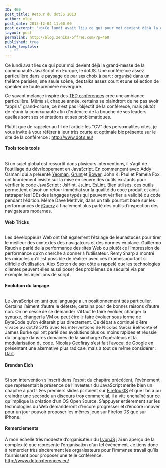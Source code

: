 ```yaml
---
ID: 460
post_title: Retour du dotJS 2013
author: mlux
post_date: 2013-12-04 11:00:00
post_excerpt: '<p>Ce lundi avait lieu ce qui pour moi devient déjà la grand-messe de la communauté JavaScript en Europe, le dotJS. Une conférence assez particulière dans le paysage de par ses choix à part&nbsp;: organisé dans un théâtre parisien, une seule scène, des talks assez court et une sélection de speaker de toute première envergure.</p>'
layout: post
permalink: http://blog.zenika-offres.com/?p=460
published: true
slide_template:
  - ""
---
```

<p>Ce lundi avait lieu ce qui pour moi devient déjà la grand-messe de la communauté JavaScript en Europe, le dotJS. Une conférence assez particulière dans le paysage de par ses choix à part&nbsp;: organisé dans un théâtre parisien, une seule scène, des talks assez court et une sélection de speaker de toute première envergure.</p>
<!--more-->
<p>Ce savant mélange inspiré des <a href="http://www.ted.com/">TED conferences</a> crée une ambiance particulière. Même si, chaque année, certains se plaindront de ne pas avoir “appris” grand-chose, ce n’est pas l’objectif de la conférence, mais plutôt de réunir la communauté afin d’entendre de la bouche de ses leaders quelles sont ses orientations et ses problématiques.</p> <p>Plutôt que de rappeler au fil de l’article les "CV" des personnalités cités, je vous invite à vous référer à leur très courte et optimale bio présente sur le site de la conférence&nbsp;: <a href="http://www.dotjs.eu/" title="http://www.dotjs.eu/">http://www.dotjs.eu/</a></p> <h4>Tools tools tools</h4> <p><img src="http://www.dotjs.eu/images/speakers/addy-osmani.png" alt="" /><img src="http://www.dotjs.eu/images/speakers/pamela-fox.png" alt="" /><img src="http://www.dotjs.eu/images/speakers/john-k-paul.png" alt="" /><img src="http://www.dotjs.eu/images/speakers/dave-methvin.png" alt="" /></p> <p>Si un sujet global est ressortit dans plusieurs interventions, il s’agit de l’outillage du développement en JavaScript. En commençant avec Addy Osmani qui a présenté <a href="http://yeoman.io/">Yeoman</a>, <a href="http://gruntjs.com/">Grunt</a> et <a href="http://bower.io/">Bower</a>, John K. Paul et Pamela Fox ont lourdement insisté sur la mise en oeuvre des outils existants pour vérifier le code JavaScript&nbsp;: <a href="http://www.jshint.com/">JsHint</a>, <a href="http://www.jslint.com/">JsLint</a>, <a href="https://github.com/nzakas/eslint">EsLint</a>. Bien utilisés, ces outils permettent d’avoir un retour immédiat sur la qualité du code produit et ainsi rattraper les IDEs des langages typés qui peuvent vérifier la validité du code pendant l’édition. Même Dave Methvin, dans un talk pourtant basé sur les performances de <a href="http://jquery.com/">jQuery</a> à finalement plus parlé des outils d’inspection des navigateurs modernes.</p> <h4>Web Tricks</h4> <p><img src="http://www.dotjs.eu/images/speakers/guillermo-rauch.png" alt="" /><img src="http://www.dotjs.eu/images/speakers/remy-sharp.png" alt="" /><img src="http://www.dotjs.eu/images/speakers/alex-sexton.png" alt="" /></p> <p>Les développeurs Web ont fait également l’étalage de leur astuces pour tirer le meilleur des contextes des navigateurs et des normes en place. Guillermo Rauch a parlé de la performance des sites Web ou plutôt de l’impression de performance qu’on cherche à donner à l’utilisateur. Remy Sharp a montré les miracles qu’il est possible de réaliser avec ces iframes pourtant si difficile d’utilisation. Alex Sexton de son côté a rappelé que les technologies clientes peuvent elles aussi poser des problèmes de sécurité via par exemple les injections de script.</p> <h4>Evolution du langage</h4> <p><img src="http://www.dotjs.eu/images/speakers/nicolas-belmonte.png" alt="" /><img src="http://www.dotjs.eu/images/speakers/james-burke.png" alt="" /><img src="http://www.dotjs.eu/images/speakers/nicolas-geoffray.png" alt="" /></p> <p>Le JavaScript en tant que language a un positionnement très particulier. Certains l’aiment d’autre le déteste, certains pour de bonnes raisons d’autre non. On ne cesse de se demander s’il faut le faire évoluer, changer la syntaxe, changer la VM ou peut être le faire évoluer sous forme de ByteCode qu’on éditerait plus directement. Ce débat a continué d’être vivace au dotJS 2013 avec les interventions de Nicolas Garcia Belmonte et James Burke qui ont parlé des évolutions plus ou moins rapides et réussie du langage dans les domaines de la surcharge d’opérateurs et la modularisation du code. Nicolas Geoffray s’est fait l’avocat de Google en présentant une alternative plus radicale, mais à tout de même considérer&nbsp;: <a href="https://www.dartlang.org/">Dart</a>.</p> <h4>Brendan Eich</h4> <p><img src="http://www.dotjs.eu/images/speakers/brendan-eich.png" alt="" /></p> <p>Si son intervention s’inscrit dans l’esprit du chapitre précédent, l’évènement que représentait la présence de l’inventeur du JavaScript mérite bien un chapitre à part&nbsp;! Ses premiers slides portaient sur <a href="http://www.mozilla.org/fr/firefox/os/">Firefox OS</a> et que l’on a pu craindre une seconde un discours trop commercial, il a vite enchaîné sur ce qu’implique la création d’un OS Open Source. S’appuyer entièrement sur les technologies du Web demanderont d’encore progresser et d’encore innover pour un jour pouvoir proposer les mêmes jeux sur Firefox OS que sur iPhone.</p> <h4>Remerciements</h4> <p>À mon échelle très modeste d’organisateur du <a href="http://lyonjs.org/">LyonJS</a> j’ai un aperçu de la complexité que représente l’organisation d’un tel évènement. Je tiens donc à remercier très sincèrement les organisateurs pour l’immense travail qu’ils fournissent pour proposer une telle conférence. <a href="http://www.dotconferences.eu/" title="http://www.dotconferences.eu/">http://www.dotconferences.eu/</a></p>